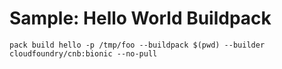 # Sample: Hello World Buildpack

```
pack build hello -p /tmp/foo --buildpack $(pwd) --builder cloudfoundry/cnb:bionic --no-pull
```